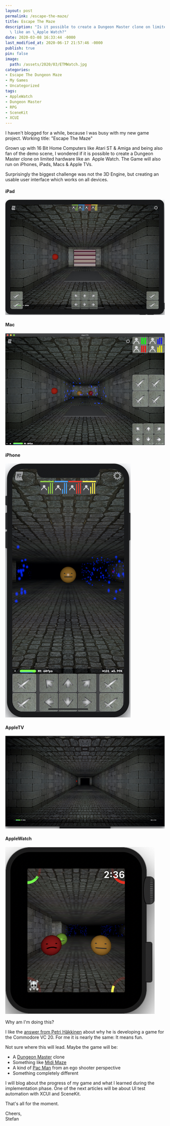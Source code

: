 ```yaml
---
layout: post
permalink: /escape-the-maze/
title: Escape The Maze
description: "Is it possible to create a Dungeon Master clone on limited hardware\
  \ like an \_Apple Watch?"
date: 2020-03-08 16:33:44 -0000
last_modified_at: 2020-06-17 21:57:46 -0000
publish: true
pin: false
image:
  path: /assets/2020/03/ETMWatch.jpg
categories:
- Escape The Dungeon Maze
- My Games
- Uncategorized
tags:
- AppleWatch
- Dungeon Master
- RPG
- SceneKit
- XCUI
---
```

I haven't blogged for a while, because I was busy with my new game project. Working title: "Escape The Maze"

Grown up with 16 Bit Home Computers like Atari ST & Amiga and being also fan of the demo scene, I wondered if it is possible to create a Dungeon Master clone on limited hardware like an  Apple Watch. The Game will also run on iPhones, iPads, Macs & Apple TVs. 

Surprisingly the biggest challenge was not the 3D Engine, but creating an usable user interface which works on all devices.

#### iPad
[![](/assets/2020/03/ETMIPAD.jpg)](/assets/2020/03/ETMIPAD.jpg)

#### Mac
[![](/assets/2020/03/ETMMAC.jpg)](/assets/2020/03/ETMMAC.jpg)

#### iPhone
[![](/assets/2020/03/ETMPHONE.jpg)](/assets/2020/03/ETMPHONE.jpg)

#### AppleTV
[![](/assets/2020/03/ETMTV.jpg)](/assets/2020/03/ETMTV.jpg)

#### AppleWatch
[![](/assets/2020/03/ETMWatch.jpg)](/assets/2020/03/ETMWatch.jpg)



Why am I'm doing this?

I like the [answer from Petri Häkkinen](https://twitter.com/petrih3/status/1231093366655528960) about why he is developing a game for the Commodore VC 20. For me it is nearly the same: It means fun.

Not sure where this will lead. Maybe the game will be:

  * A [Dungeon Master](https://en.wikipedia.org/wiki/Dungeon_Master) clone
  * Something like [Midi Maze](https://en.wikipedia.org/wiki/MIDI_Maze)
  * A kind of [Pac Man](https://en.wikipedia.org/wiki/Pac-Man) from an ego shooter perspective
  * Something completely different



I will blog about the progress of my game and what I learned during the implementation phase. One of the next articles will be about UI test automation with XCUI and SceneKit.

That's all for the moment.

Cheers,  
Stefan
